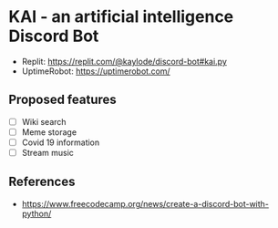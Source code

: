 # KAI - an artificial intelligence Discord Bot

- Replit: https://replit.com/@kaylode/discord-bot#kai.py
- UptimeRobot: https://uptimerobot.com/

## Proposed features
- [ ] Wiki search
- [ ] Meme storage
- [ ] Covid 19 information
- [ ] Stream music

## References
- https://www.freecodecamp.org/news/create-a-discord-bot-with-python/

